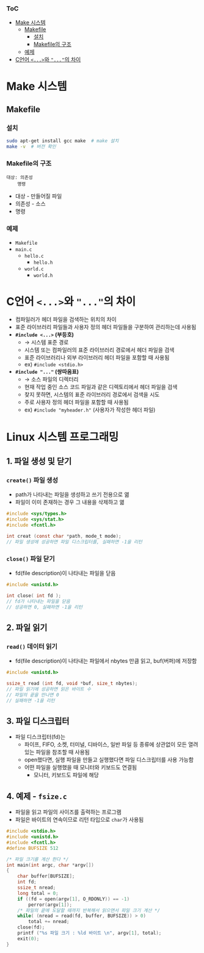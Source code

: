 

### ToC
- [Make 시스템](#make-시스템)
    - [Makefile](#makefile)
        - [설치](#설치)
        - [Makefile의 구조](#makefile의-구조)
    - [예제](#예제)
- [C언어 `<...>`와 `"..."`의 차이](#c언어-와-의-차이)

# Make 시스템

## Makefile
### 설치
```bash
sudo apt-get install gcc make  # make 설치
make -v  # 버전 확인
```

### Makefile의 구조
```
대상: 의존성
    명령
```
- 대상 - 만들어질 파일
- 의존성 - 소스
- 명령

### 예제
- `Makefile`
- `main.c`
    - `hello.c`
        - `hello.h`
    - `world.c`
        - `world.h`

# C언어 `<...>`와 `"..."`의 차이
- 컴파일러가 헤더 파일을 검색하는 위치의 차이
- 표준 라이브러리 파일들과 사용자 정의 헤더 파일들을 구분하여 관리하는데 사용됨
- **`#include <...>` (부등호)**
    - → 시스템 표준 경로
    - 시스템 또는 컴파일러의 표준 라이브러리 경로에서 헤더 파일을 검색
    - 표준 라이브러리나 외부 라이브러리 헤더 파일을 포함할 때 사용됨
    - ex) `#include <stdio.h>`
- **`#include "..."` (쌍따옴표)**
    - → 소스 파일의 디렉터리
    - 현재 작업 중인 소스 코드 파일과 같은 디렉토리에서 헤더 파일을 검색
    - 찾지 못하면, 시스템의 표준 라이브러리 경로에서 검색을 시도
    - 주로 사용자 정의 헤더 파일을 포함할 때 사용됨
    - ex) `#include "myheader.h"` (사용자가 작성한 헤더 파일) 


# Linux 시스템 프로그래밍

## 1. 파일 생성 및 닫기

### `create()` 파일 생성
- path가 나타내는 파일을 생성하고 쓰기 전용으로 엶
- 파일이 이미 존재하는 경우 그 내용을 삭제하고 엶
```c
#include <sys/types.h>
#include <sys/stat.h>
#include <fcntl.h>

int creat (const char *path, mode_t mode);
// 파일 생성에 성공하면 파일 디스크립터를, 실패하면 -1을 리턴
```

### `close()` 파일 닫기
- fd(file description)이 나타내는 파일을 닫음
```c
#include <unistd.h>

int close( int fd );
// fd가 나타내는 파일을 닫음
// 성공하면 0, 실패하면 -1을 리턴
```

## 2. 파일 읽기

### `read()` 데이터 읽기
- fd(file description)이 나타내는 파일에서 nbytes 만큼 읽고, buf(버퍼)에 저장함

```c
#include <unistd.h>

ssize_t read (int fd, void *buf, size_t nbytes);
// 파일 읽기에 성공하면 읽은 바이트 수
// 파일의 끝을 만나면 0
// 실패하면 -1을 리턴
```

## 3. 파일 디스크립터
- 파일 디스크립터(fd)는 
	- 파이프, FIFO, 소켓, 터미널, 디바이스, 일반 파일 등 
	  종류에 상관없이 모든 열려있는 파일을 참조할 때 사용됨
	- open했다면, 실행 파일을 만들고 실행했다면
	  파일 디스크립터를 사용 가능함
	- 어떤 파일을 실행했을 때 모니터와 키보드도 연결됨
		- 모니터, 키보드도 파일에 해당

## 4. 예제 - `fsize.c`
- 파일을 읽고 파일의 사이즈를 출력하는 프로그램
- 파일은 바이트의 연속이므로 리턴 타입으로 `char`가 사용됨
```c title:"fsize.c"
#include <stdio.h>
#include <unistd.h>
#include <fcntl.h>
#define BUFSIZE 512

/* 파일 크기를 계산 한다 */
int main(int argc, char *argv[]) 
{
	char buffer[BUFSIZE];
	int fd;
	ssize_t nread;
	long total = 0;
	if ((fd = open(argv[1], O_RDONLY)) == -1) 
		perror(argv[1]);
	/* 파일의 끝에 도달할 때까지 반복해서 읽으면서 파일 크기 계산 */
	while( (nread = read(fd, buffer, BUFSIZE)) > 0)
		total += nread;
	close(fd);
	printf ("%s 파일 크기 : %ld 바이트 \n", argv[1], total);
	exit(0);
}
``` 
